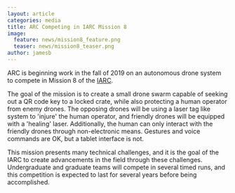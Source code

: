 ```yaml
---
layout: article
categories: media
title: ARC Competing in IARC Mission 8
image:
  feature: news/mission8_feature.png
  teaser: news/mission8_teaser.png
author: jamesb
---
```

ARC is beginning work in the fall of 2019 on an autonomous drone system to compete in Mission 8 of the [IARC](http://aerialroboticscompetition.org/).

The goal of the mission is to create a small drone swarm capable of seeking out a QR code key to a locked crate, while also protecting a human operator from enemy drones. The opposing drones will be using a laser tag like system to 'injure' the human operator, and friendly drones will be equipped with a 'healing' laser. Additionally, the human can only interact with the friendly drones through non-electronic means. Gestures and voice commands are OK, but a tablet interface is not.

This mission presents many technical challenges, and it is the goal of the IARC to create advancements in the field through these challenges. Undergraduate and graduate teams will compete in several timed runs, and this competition is expected to last for several years before being accomplished.
